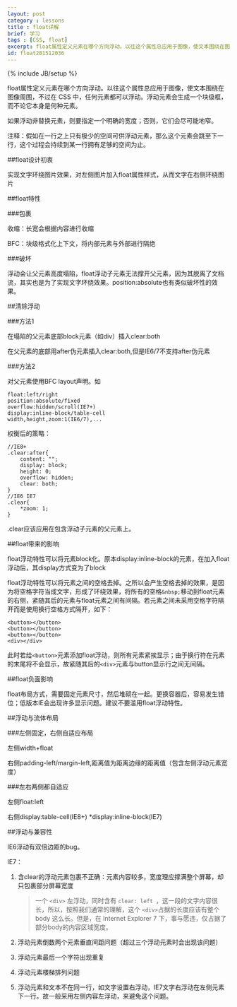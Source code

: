 ```yaml
---
layout: post
category : lessons
title : float详解
brief: 学习
tags : [CSS, float]
excerpt: float属性定义元素在哪个方向浮动。以往这个属性总应用于图像，使文本围绕在图像周围，不过在 CSS 中，任何元素都可以浮动。浮动元素会生成一个块级框，而不论它本身是何种元素。如果浮动非替换元素，则要指定一个明确的宽度；否则，它们会尽可能地窄。
id: float201512036
---
```

{% include JB/setup %}

float属性定义元素在哪个方向浮动。以往这个属性总应用于图像，使文本围绕在图像周围，不过在 CSS 中，任何元素都可以浮动。浮动元素会生成一个块级框，而不论它本身是何种元素。

如果浮动非替换元素，则要指定一个明确的宽度；否则，它们会尽可能地窄。

注释：假如在一行之上只有极少的空间可供浮动元素，那么这个元素会跳至下一行，这个过程会持续到某一行拥有足够的空间为止。

##float设计初衷

实现文字环绕图片效果，对左侧图片加入float属性样式，从而文字在右侧环绕图片

##float特性

###包裹

收缩：长宽会根据内容进行收缩

BFC：块级格式化上下文，将内部元素与外部进行隔绝

###破坏

浮动会让父元素高度塌陷，float浮动子元素无法撑开父元素，因为其脱离了文档流，其实也是为了实现文字环绕效果。position:absolute也有类似破坏性的效果。

##清除浮动

###方法1

在塌陷的父元素底部block元素（如div）插入clear:both

在父元素的底部用after伪元素插入clear:both,但是IE6/7不支持after伪元素

###方法2

对父元素使用BFC layout声明。如

	float:left/right
	position:absolute/fixed
	overflow:hidden/scroll(IE7+)
	display:inline-block/table-cell
	width,height,zoom:1(IE6/7),...

权衡后的策略：

	//IE8+
	.clear:after{
		content: "";
		display: block;
		height: 0;
		overflow: hidden;
		clear: both;
	}
	//IE6 IE7
	.clear{
		*zoom: 1;
	}

.clear应该应用在包含浮动子元素的父元素上。

##float带来的影响

float浮动特性可以将元素block化。原本display:inline-block的元素，在加入float浮动后，其display方式变为了block

float浮动特性可以将元素之间的空格去掉。之所以会产生空格去掉的效果，是因为将空格字符当成文字，形成了环绕效果，将所有的空格`&nbsp;`移动到float元素的右侧，紧随其后的元素与float元素之间有间隔。若元素之间未采用空格字符隔开而是使用换行空格方式隔开，如下：

	<button></button>
	<button></button>
	<button></button>
	<div></div>

此时若给`<button>`元素添加float浮动，则所有元素紧挨显示；由于换行符在元素的末尾将不会显示，故紧随其后的`<div>`元素与button显示行之间无间隔。

##float负面影响

float布局方式，需要固定元素尺寸，然后堆砌在一起。更换容器后，容易发生错位；低版本IE会出现许多显示问题。建议不要滥用float浮动特性。

##浮动与流体布局

###左侧固定，右侧自适应布局

左侧width+float

右侧padding-left/margin-left,距离值为距离边缘的距离值（包含左侧浮动元素宽度）

###左右两侧都自适应

左侧float:left

右侧display:table-cell(IE8+)    *display:inline-block(IE7)

##浮动与兼容性

IE6浮动有双倍边距的bug。

IE7：

1. 含clear的浮动元素包裹不正确：元素内容较多，宽度理应撑满整个屏幕，却只包裹部分屏幕宽度 
    > 一个 `<div>` 左浮动，同时含有 `clear: left `，这一段的文字内容很长，所以，按照我们通常的理解，这个 `<div>`占据的长度应该有整个 body 这么长。但是，在 Internet Explorer 7 下，事与愿违，仅占据了部分body的内容区域宽度。

2. 浮动元素倒数两个元素垂直间距问题（超过三个浮动元素时会出现该问题）
3. 浮动元素最后一个字符出现重复
4. 浮动元素楼梯排列问题
5. 浮动元素和文本不在同一行，如文字设置右浮动，IE7文字右浮动在左侧元素下一行。故一般采用左侧内容左浮动，来避免这个问题。





	
